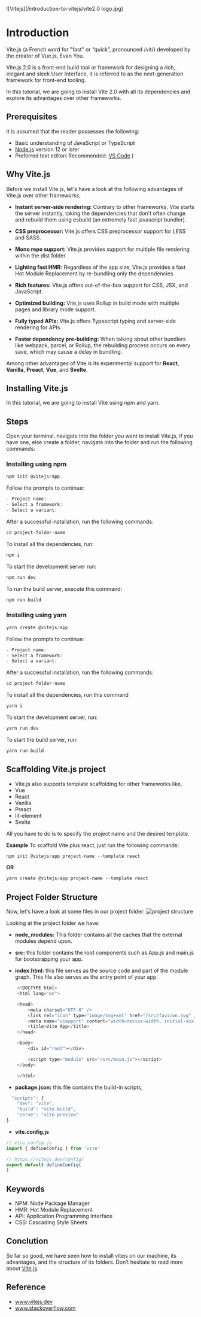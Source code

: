 ![Vitejs](/introduction-to-vitejs/vite2.0 logo.jpg)
# Introduction

Vite.js (a French word for "fast" or “quick”, pronounced /vit/) developed by the creator of Vue.js, Evan You.

Vite.js 2.0 is a front-end build tool or framework for designing a rich, elegant and sleek User Interface, it is referred to as the next-generation framework for front-end tooling.

In this tutorial, we are going to install Vite 2.0 with all its dependencies and explore its advantages over other frameworks.

## Prerequisites

It is assumed that the reader possesses the following:

- Basic understanding of JavaScript or TypeScript
- [Node.js](www.nodejs.org) version 12 or later
- Preferred text editor( Recommended: [VS Code](code.visualstudio.com) )

## Why Vite.js

Before we install Vite.js, let's have a look at the following advantages of Vite.js over other frameworks;

- **Instant server-side rendering:** Contrary to other frameworks, Vite starts the server instantly, taking the dependencies that don't often change and rebuild them using esbuild (an extremely fast javascript bundler).

- **CSS preprocessor:** Vite.js offers CSS preprocessor support for LESS and SASS.

- **Mono repo support:** Vite.js provides support for multiple file rendering within the dist folder.

- **Lighting fast HMR:** Regardless of the app size, Vite.js provides a fast Hot Module Replacement by re-bundling only the dependencies.

- **Rich features:** Vite.js offers out-of-the-box support for CSS, JSX, and JavaScript.

- **Optimized building:** Vite.js uses Rollup in build mode with multiple pages and library mode support.

- **Fully typed APIs:** Vite.js offers Typescript typing and server-side rendering for APIs.

- **Faster dependency pre-building:** When talking about other bundlers like webpack, parcel, or Rollup, the rebuilding process occurs on every save, which may cause a delay in bundling.

Among other advantages of Vite is its experimental support for **React**, **Vanilla**, **Preact**, **Vue**, and **Svelte**.

## Installing Vite.js

In this tutorial, we are going to install Vite using npm and yarn.

## Steps

Open your terminal, navigate into the folder you want to install Vite.js, if you have one, else create a folder, navigate into the folder and run the following commands:

### Installing using npm

```javascript
npm init @vitejs/app
```

Follow the prompts to continue:
```javascript
- Project name:
- Select a framework:
- Select a variant:
```
After a successful installation, run the following commands:

```javascript
cd project-folder-name
```

To install all the dependencies, run:
```javascript
npm i
```

To start the development server run:
```javascript
npm run dev
```

To run the build server, execute this command:
```javascript
npm run build
```

### Installing using yarn

```javascript
yarn create @vitejs/app
```

Follow the prompts to continue:
```javascript
- Project name:
- Select a framework:
- Select a variant:
```
After a successful installation, run the following commands:

```javascript
cd project-folder-name
```

To install all the dependencies, run this command
```javascript
yarn i
```

To start the development server, run:
```javascript
yarn run dev
```

To start the build server, run:
```javascript
yarn run build
```

## Scaffolding Vite.js project
- Vite.js also supports template scaffolding for other frameworks like,
- Vue
- React
- Vanilla
- Preact
- lit-element
- Svelte

All you have to do is to specify the project name and the desired template.

**Example**
To scaffold Vite plus react, just run the following commands:

```javascript
npm init @vitejs/app project-name --template react
```

**OR**

```javascript
yarn create @vitejs/app project-name --template react
```

## Project Folder Structure
Now, let's have a look at some files in our project folder:
![project structure](/introduction-to-vitejs/folder-structure.png)

Looking at the project folder we have:
- **node_modules:** This folder contains all the caches that the external modules depend upon.

- **src:** this folder contains the root components such as App.js and main.js for bootstrapping your app.

- **index.html:** this file serves as the source code and part of the module graph. This file also serves as the entry point of your app.

```javascript
    <!DOCTYPE html>
    <html lang="en">

    <head>
        <meta charset="UTF-8" />
        <link rel="icon" type="image/svg+xml" href="/src/favicon.svg" />
        <meta name="viewport" content="width=device-width, initial-scale=1.0" />
        <title>Vite App</title>
    </head>

    <body>
        <div id="root"></div>

        <script type="module" src="/src/main.js"></script>
    </body>

    </html>
```

- **package.json:** this file contains the build-in scripts,
```javascript
  "scripts": {
    "dev": "vite",
    "build": "vite build",
    "serve": "vite preview"
}
```

- **vite.config.js**

```javascript
// vite,config.js
import { defineConfig } from 'vite'

// https://vitejs.dev/config/
export default defineConfig(
)
```
## Keywords
- NPM: Node Package Manager
- HMR: Hot Module Replacement
- API: Application Programming Interface
- CSS: Cascading Style Sheets

## Conclution
So far so good, we have seen how to install vitejs on our machine, its advantages, and the structure of its folders.
Don’t hesitate to read more about [Vite.js](https://www.vitejs.dev).

## Reference
- www.vitejs.dev
- www.stackoverflow.com